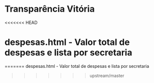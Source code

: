 # Transparência Vitória
<<<<<<< HEAD
# despesas.html - Valor total de despesas e lista por secretaria
=======
despesas.html - Valor total de despesas e lista por secretaria
>>>>>>> upstream/master
